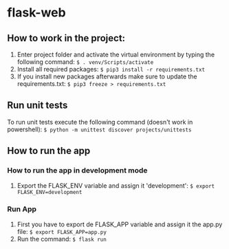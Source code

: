 # flask-web

## How to work in the project:
1. Enter project folder and activate the virtual environment by typing the following command: `$ . venv/Scripts/activate`
2. Install all required packages: `$ pip3 install -r requirements.txt`
3. If you install new packages afterwards make sure to update the requirements.txt: `$ pip3 freeze > requirements.txt`

## Run unit tests
To run unit tests execute the following command (doesn't work in powershell): `$ python -m unittest discover projects/unittests`

## How to run the app
### How to run the app in development mode
1. Export the FLASK_ENV variable and assign it 'development': `$ export FLASK_ENV=development`

### Run App
1. First you have to export de FLASK_APP variable and assign it the app.py file: `$ export FLASK_APP=app.py`
2. Run the command: `$ flask run`